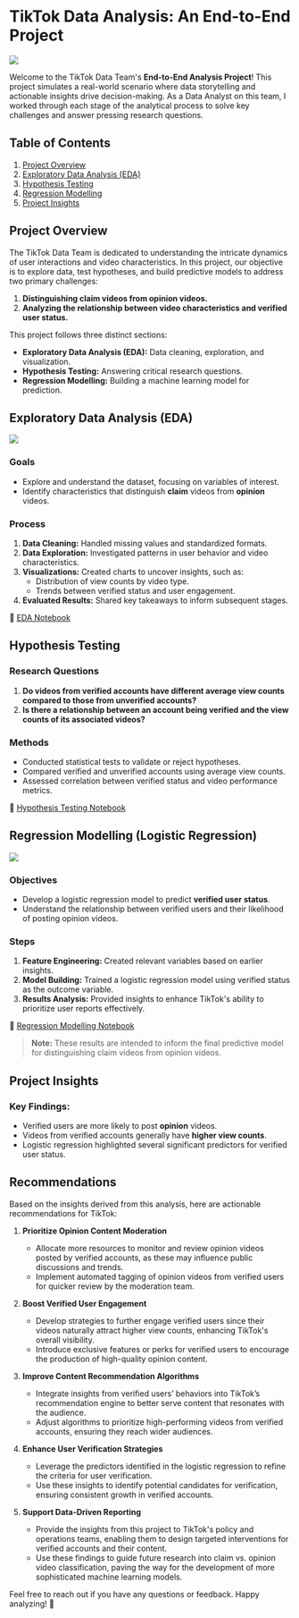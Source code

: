 # TikTok Data Analysis: An End-to-End Project
![](tiktok.jpg)

Welcome to the TikTok Data Team's **End-to-End Analysis Project**! This project simulates a real-world scenario where data storytelling and actionable insights drive decision-making. As a Data Analyst on this team, I worked through each stage of the analytical process to solve key challenges and answer pressing research questions.

## Table of Contents
1. [Project Overview](#project-overview)
2. [Exploratory Data Analysis (EDA)](#exploratory-data-analysis-eda)
3. [Hypothesis Testing](#hypothesis-testing)
4. [Regression Modelling](#regression-modelling)
5. [Project Insights](#project-insights)


## Project Overview

The TikTok Data Team is dedicated to understanding the intricate dynamics of user interactions and video characteristics. In this project, our objective is to explore data, test hypotheses, and build predictive models to address two primary challenges:
1. **Distinguishing claim videos from opinion videos.**
2. **Analyzing the relationship between video characteristics and verified user status.**

This project follows three distinct sections:
- **Exploratory Data Analysis (EDA):** Data cleaning, exploration, and visualization.
- **Hypothesis Testing:** Answering critical research questions.
- **Regression Modelling:** Building a machine learning model for prediction.


## Exploratory Data Analysis (EDA)

![](eda.png)

### Goals
- Explore and understand the dataset, focusing on variables of interest.
- Identify characteristics that distinguish **claim** videos from **opinion** videos.

### Process
1. **Data Cleaning:** Handled missing values and standardized formats.
2. **Data Exploration:** Investigated patterns in user behavior and video characteristics.
3. **Visualizations:** Created charts to uncover insights, such as:
    - Distribution of view counts by video type.
    - Trends between verified status and user engagement.
4. **Evaluated Results:** Shared key takeaways to inform subsequent stages.

📂 [EDA Notebook](TikTok_EDA.ipynb)


## Hypothesis Testing

### Research Questions
1. **Do videos from verified accounts have different average view counts compared to those from unverified accounts?**
2. **Is there a relationship between an account being verified and the view counts of its associated videos?**

### Methods
- Conducted statistical tests to validate or reject hypotheses.
- Compared verified and unverified accounts using average view counts.
- Assessed correlation between verified status and video performance metrics.

📂 [Hypothesis Testing Notebook](AB_Testing.ipynb)


## Regression Modelling (Logistic Regression)
![](lr.png)
### Objectives
- Develop a logistic regression model to predict **verified user status**.
- Understand the relationship between verified users and their likelihood of posting opinion videos.

### Steps
1. **Feature Engineering:** Created relevant variables based on earlier insights.
2. **Model Building:** Trained a logistic regression model using verified status as the outcome variable.
3. **Results Analysis:** Provided insights to enhance TikTok's ability to prioritize user reports effectively.

📂 [Regression Modelling Notebook](Regression.ipynb)

> **Note:** These results are intended to inform the final predictive model for distinguishing claim videos from opinion videos.


## Project Insights

### Key Findings:
- Verified users are more likely to post **opinion** videos.
- Videos from verified accounts generally have **higher view counts**.
- Logistic regression highlighted several significant predictors for verified user status.

## Recommendations

Based on the insights derived from this analysis, here are actionable recommendations for TikTok:

1. **Prioritize Opinion Content Moderation**
   - Allocate more resources to monitor and review opinion videos posted by verified accounts, as these may influence public discussions and trends.
   - Implement automated tagging of opinion videos from verified users for quicker review by the moderation team.

2. **Boost Verified User Engagement**
   - Develop strategies to further engage verified users since their videos naturally attract higher view counts, enhancing TikTok's overall visibility.
   - Introduce exclusive features or perks for verified users to encourage the production of high-quality opinion content.

3. **Improve Content Recommendation Algorithms**
   - Integrate insights from verified users’ behaviors into TikTok’s recommendation engine to better serve content that resonates with the audience.
   - Adjust algorithms to prioritize high-performing videos from verified accounts, ensuring they reach wider audiences.

4. **Enhance User Verification Strategies**
   - Leverage the predictors identified in the logistic regression to refine the criteria for user verification.
   - Use these insights to identify potential candidates for verification, ensuring consistent growth in verified accounts.

5. **Support Data-Driven Reporting**
   - Provide the insights from this project to TikTok's policy and operations teams, enabling them to design targeted interventions for verified accounts and their content.
   - Use these findings to guide future research into claim vs. opinion video classification, paving the way for the development of more sophisticated machine learning models.

Feel free to reach out if you have any questions or feedback. Happy analyzing! 🙂
